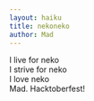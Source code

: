 ```yaml
---
layout: haiku
title: nekoneko
author: Mad
---
```

I live for neko <br>
I strive for neko <br>
I love neko <br>
Mad. Hacktoberfest!<br>
 
